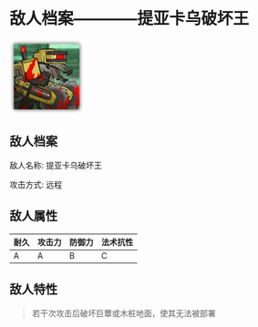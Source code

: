 # 敌人档案————提亚卡乌破坏王

![提亚卡乌破坏王](./eneIcons/提亚卡乌破坏王.png)

## 敌人档案

敌人名称: 提亚卡乌破坏王

攻击方式: 远程

## 敌人属性

| 耐久      | 攻击力  | 防御力 | 法术抗性 |
|---------|------|-----|------|
| A | A | B | C |

## 敌人特性
> 若干次攻击后破坏巨蕈或木桩地面，使其无法被部署
